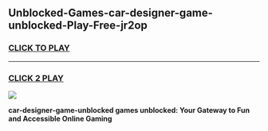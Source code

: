 
## Unblocked-Games-car-designer-game-unblocked-Play-Free-jr2op
<h3>
<a href="https://premium76.site?title=car-designer-game-unblocked&ref=10A">CLICK TO PLAY</a></h3>
<hr>

<h3>
<a href="https://premium76.site?title=car-designer-game-unblocked&ref=10A">CLICK 2 PLAY</a>
  
</h3>

<a href="https://premium76.site?title=car-designer-game-unblocked&ref=10A"><img src="https://clearcache.store/games.png"></a>


**car-designer-game-unblocked games unblocked: Your Gateway to Fun and Accessible Online Gaming**
